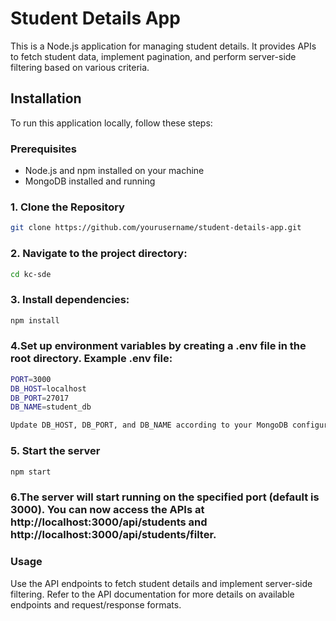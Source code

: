 # Student Details App

This is a Node.js application for managing student details. It provides APIs to fetch student data, implement pagination, and perform server-side filtering based on various criteria.

## Installation

To run this application locally, follow these steps:

### Prerequisites

- Node.js and npm installed on your machine
- MongoDB installed and running

### 1. Clone the Repository

```bash
git clone https://github.com/yourusername/student-details-app.git
```

### 2. Navigate to the project directory:
```bash
cd kc-sde
```

### 3. Install dependencies:
```bash
npm install

```

### 4.Set up environment variables by creating a .env file in the root directory. Example .env file:
```bash
PORT=3000
DB_HOST=localhost
DB_PORT=27017
DB_NAME=student_db

Update DB_HOST, DB_PORT, and DB_NAME according to your MongoDB configuration.
```

### 5. Start the server
```bash
npm start

```

### 6.The server will start running on the specified port (default is 3000). You can now access the APIs at http://localhost:3000/api/students and http://localhost:3000/api/students/filter.

### Usage
Use the API endpoints to fetch student details and implement server-side filtering.
Refer to the API documentation for more details on available endpoints and request/response formats.
